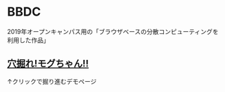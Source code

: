# BBDC
2019年オープンキャンパス用の「ブラウザベースの分散コンピューティングを利用した作品」

## [穴掘れ!モグちゃん!!](https://cdlab-sit.github.io/BBDC/design/html-test/moguchan.html)
↑クリックで掘り進むデモページ
